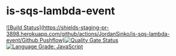 # is-sqs-lambda-event

[![Build Status](https://shields-staging-pr-3898.herokuapp.com/github/actions/JordanSinko/is-sqs-lambda-event/Github Pushflow)](https://github.com/JordanSinko/is-sqs-lambda-event/actions)[![Quality Gate Status](https://sonarcloud.io/api/project_badges/measure?project=com.jordansinko.is-sqs-lambda-event&metric=alert_status)](https://sonarcloud.io/dashboard?id=com.jordansinko.is-sqs-lambda-event) [![Language Grade: JavaScript](https://img.shields.io/lgtm/grade/javascript/g/JordanSinko/is-sqs-lambda-event.svg?logo=lgtm&logoWidth=18)](https://lgtm.com/projects/g/JordanSinko/is-sqs-lambda-event/context:javascript)
